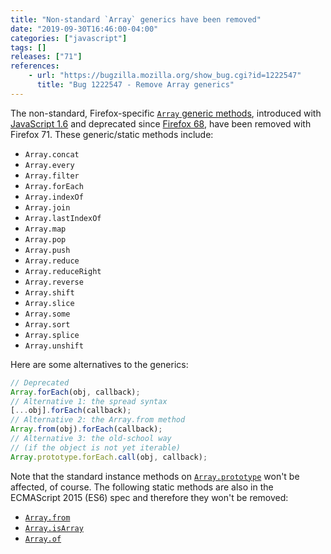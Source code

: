 ```yaml
---
title: "Non-standard `Array` generics have been removed"
date: "2019-09-30T16:46:00-04:00"
categories: ["javascript"]
tags: []
releases: ["71"]
references:
    - url: "https://bugzilla.mozilla.org/show_bug.cgi?id=1222547"
      title: "Bug 1222547 - Remove Array generics"
---
```

The non-standard, Firefox-specific [`Array` generic methods](https://developer.mozilla.org/docs/Web/JavaScript/Reference/Global_Objects/Array#Array_generic_methods), introduced with [JavaScript 1.6](https://developer.mozilla.org/docs/Web/JavaScript/New_in_JavaScript/1.6) and deprecated since [Firefox 68](https://www.fxsitecompat.dev/en-CA/docs/2019/non-standard-array-generics-have-been-deprecated/), have been removed with Firefox 71. These generic/static methods include:

* `Array.concat`
* `Array.every`
* `Array.filter`
* `Array.forEach`
* `Array.indexOf`
* `Array.join`
* `Array.lastIndexOf`
* `Array.map`
* `Array.pop`
* `Array.push`
* `Array.reduce`
* `Array.reduceRight`
* `Array.reverse`
* `Array.shift`
* `Array.slice`
* `Array.some`
* `Array.sort`
* `Array.splice`
* `Array.unshift`

Here are some alternatives to the generics:

```js
// Deprecated
Array.forEach(obj, callback);
// Alternative 1: the spread syntax
[...obj].forEach(callback);
// Alternative 2: the Array.from method
Array.from(obj).forEach(callback);
// Alternative 3: the old-school way
// (if the object is not yet iterable)
Array.prototype.forEach.call(obj, callback);
```

Note that the standard instance methods on [`Array.prototype`](https://developer.mozilla.org/docs/Web/JavaScript/Reference/Global_Objects/Array/prototype) won't be affected, of course. The following static methods are also in the ECMAScript 2015 (ES6) spec and therefore they won't be removed:

* [`Array.from`](https://developer.mozilla.org/docs/Web/JavaScript/Reference/Global_Objects/Array/from)
* [`Array.isArray`](https://developer.mozilla.org/docs/Web/JavaScript/Reference/Global_Objects/Array/isArray)
* [`Array.of`](https://developer.mozilla.org/docs/Web/JavaScript/Reference/Global_Objects/Array/of)
